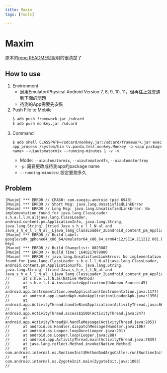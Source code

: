 ```yaml
---
title: Maxim
tags: [Tools]

---
```


# Maxim
原本的[repo README](https://github.com/zhangzhao4444/Maxim)就說明的很清楚了
## How to use
1. Environment
    * 適用Emulator/Physical Android Version 7, 8, 9, 10, 11，但再往上就會遇到下面的問題
    * 待測的App需要先安裝
2. Push File to Mobile
    ```bash
    $ adb push framework.jar /sdcard
    $ adb push monkey.jar /sdcard
    ```
3. Command
    ```bash!
    $ adb shell CLASSPATH=/sdcard/monkey.jar:/sdcard/framework.jar exec app_process /system/bin tv.panda.test.monkey.Monkey -p <app package name> --uiautomatormix --running-minutes 1 -v -v
    ```
    * Mode: `--uiautomatormix`, `--uiautomatordfs`, `--uiautomatortroy`
    * `-p`: 需要更改成待測app的package name
    * `--running-minutes`: 設定要跑多久

## Problem
```
[Maxim] *** ERROR // CRASH: com.xueqiu.android (pid 6940)
[Maxim] *** ERROR // Short Msg: java.lang.UnsatisfiedLinkError
[Maxim] *** ERROR // Long Msg: java.lang.UnsatisfiedLinkError: No implementation found for java.lang.ClassLoader s.h.e.l.l.N.al(java.lang.ClassLoader, android.content.pm.ApplicationInfo, java.lang.String, java.lang.String) (tried Java_s_h_e_l_l_N_al and Java_s_h_e_l_l_N_al__Ljava_lang_ClassLoader_2Landroid_content_pm_ApplicationInfo_2Ljava_lang_String_2Ljava_lang_String_2)
[Maxim] *** ERROR // Build Label: google/sdk_gphone64_x86_64/emulator64_x86_64_arm64:12/SE1A.211212.001.B1/8023802:user/release-keys
[Maxim] *** ERROR // Build Changelist: 8023802
[Maxim] *** ERROR // Build Time: 1640217878000
[Maxim] *** ERROR // java.lang.UnsatisfiedLinkError: No implementation found for java.lang.ClassLoader s.h.e.l.l.N.al(java.lang.ClassLoader, android.content.pm.ApplicationInfo, java.lang.String, java.lang.String) (tried Java_s_h_e_l_l_N_al and Java_s_h_e_l_l_N_al__Ljava_lang_ClassLoader_2Landroid_content_pm_ApplicationInfo_2Ljava_lang_String_2Ljava_lang_String_2)
//      at s.h.e.l.l.N.al(Native Method)
//      at s.h.e.l.l.A.instantiateApplication(Unknown Source:45)
//      at android.app.Instrumentation.newApplication(Instrumentation.java:1177)
//      at android.app.LoadedApk.makeApplication(LoadedApk.java:1356)
//      at android.app.ActivityThread.handleBindApplication(ActivityThread.java:6686)
//      at android.app.ActivityThread.access$1500(ActivityThread.java:247)
//      at android.app.ActivityThread$H.handleMessage(ActivityThread.java:2053)
//      at android.os.Handler.dispatchMessage(Handler.java:106)
//      at android.os.Looper.loopOnce(Looper.java:201)
//      at android.os.Looper.loop(Looper.java:288)
//      at android.app.ActivityThread.main(ActivityThread.java:7839)
//      at java.lang.reflect.Method.invoke(Native Method)
//      at com.android.internal.os.RuntimeInit$MethodAndArgsCaller.run(RuntimeInit.java:548)
//      at com.android.internal.os.ZygoteInit.main(ZygoteInit.java:1003)
//
```
